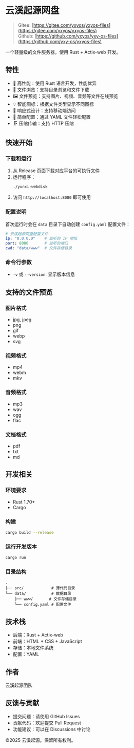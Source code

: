 # 云溪起源网盘

> Gitee: [https://gitee.com/yxyos/yxyos-files](https://gitee.com/yxyos/yxyos-files)<br>
> Github: [https://github.com/yxyos/yxy-os-files](https://github.com/yxy-os/yxyos-files)

一个轻量级的文件服务器，使用 Rust + Actix-web 开发。

## 特性

- 🚀 高性能：使用 Rust 语言开发，性能优异
- 📁 文件浏览：支持目录浏览和文件下载
- 🖼️ 文件预览：支持图片、视频、音频等文件在线预览
- 💡 智能图标：根据文件类型显示不同图标
- 📱 响应式设计：支持移动端访问
- 🔧 简单配置：通过 YAML 文件轻松配置
- 🗜️ 压缩传输：支持 HTTP 压缩

## 快速开始

### 下载和运行

1. 从 Release 页面下载对应平台的可执行文件
2. 运行程序：
   ```bash
   ./yunxi-webdisk
   ```
3. 访问 `http://localhost:8080` 即可使用

### 配置说明

首次运行时会在 `data` 目录下自动创建 `config.yaml` 配置文件：

```yaml
# 云溪起源网盘配置文件
ip: "0.0.0.0"    # 监听的 IP 地址
port: 8080       # 监听的端口
cwd: "data/www"  # 文件存储目录
```

### 命令行参数

- `-v` 或 `--version`: 显示版本信息

## 支持的文件预览

### 图片格式
- jpg, jpeg
- png
- gif
- webp
- svg

### 视频格式
- mp4
- webm
- mkv

### 音频格式
- mp3
- wav
- ogg
- flac

### 文档格式
- pdf
- txt
- md

## 开发相关

### 环境要求

- Rust 1.70+
- Cargo

### 构建

```bash
cargo build --release
```

### 运行开发版本

```bash
cargo run
```

### 目录结构

```
.
├── src/            # 源代码目录
└── data/           # 数据目录
    ├── www/       # 文件存储目录
    └── config.yaml # 配置文件
```

## 技术栈

- 后端：Rust + Actix-web
- 前端：HTML + CSS + JavaScript
- 存储：本地文件系统
- 配置：YAML

## 作者

云溪起源团队

## 反馈与贡献

- 提交问题：请使用 GitHub Issues
- 贡献代码：欢迎提交 Pull Request
- 功能建议：可以在 Discussions 中讨论

©2025 云溪起源。保留所有权利。
